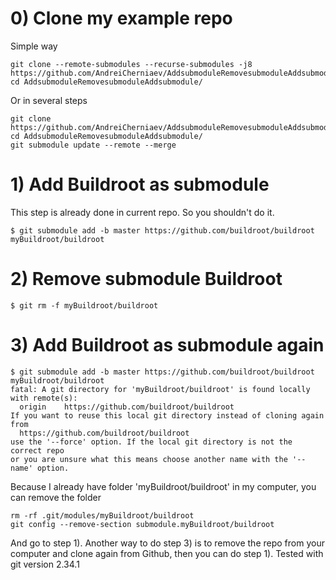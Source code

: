 # 0) Clone my example repo
Simple way
```
git clone --remote-submodules --recurse-submodules -j8 https://github.com/AndreiCherniaev/AddsubmoduleRemovesubmoduleAddsubmodule.git
cd AddsubmoduleRemovesubmoduleAddsubmodule/
```
Or in several steps
```
git clone  https://github.com/AndreiCherniaev/AddsubmoduleRemovesubmoduleAddsubmodule.git
cd AddsubmoduleRemovesubmoduleAddsubmodule/
git submodule update --remote --merge
```

# 1) Add Buildroot as submodule
This step is already done in current repo. So you shouldn't do it.
```
$ git submodule add -b master https://github.com/buildroot/buildroot myBuildroot/buildroot
```

# 2) Remove submodule Buildroot
```
$ git rm -f myBuildroot/buildroot
```
# 3) Add Buildroot as submodule again
```
$ git submodule add -b master https://github.com/buildroot/buildroot myBuildroot/buildroot
fatal: A git directory for 'myBuildroot/buildroot' is found locally with remote(s):
  origin	https://github.com/buildroot/buildroot
If you want to reuse this local git directory instead of cloning again from
  https://github.com/buildroot/buildroot
use the '--force' option. If the local git directory is not the correct repo
or you are unsure what this means choose another name with the '--name' option.
```
Because I already have folder 'myBuildroot/buildroot' in my computer, you can remove the folder
```
rm -rf .git/modules/myBuildroot/buildroot
git config --remove-section submodule.myBuildroot/buildroot
```
And go to step 1). Another way to do step 3) is to remove the repo from your computer and clone again from Github, then you can do step 1). Tested with git version 2.34.1
